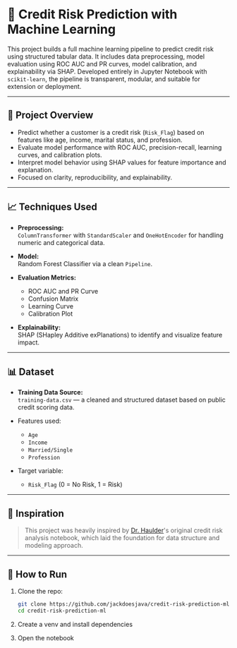 # 🧠 Credit Risk Prediction with Machine Learning

This project builds a full machine learning pipeline to predict credit risk using structured tabular data. It includes data preprocessing, model evaluation using ROC AUC and PR curves, model calibration, and explainability via SHAP. Developed entirely in Jupyter Notebook with `scikit-learn`, the pipeline is transparent, modular, and suitable for extension or deployment.

---

## 📂 Project Overview

- Predict whether a customer is a credit risk (`Risk_Flag`) based on features like age, income, marital status, and profession.
- Evaluate model performance with ROC AUC, precision-recall, learning curves, and calibration plots.
- Interpret model behavior using SHAP values for feature importance and explanation.
- Focused on clarity, reproducibility, and explainability.

---

## 📈 Techniques Used

- **Preprocessing:**  
  `ColumnTransformer` with `StandardScaler` and `OneHotEncoder` for handling numeric and categorical data.

- **Model:**  
  Random Forest Classifier via a clean `Pipeline`.

- **Evaluation Metrics:**  
  - ROC AUC and PR Curve  
  - Confusion Matrix  
  - Learning Curve  
  - Calibration Plot

- **Explainability:**  
  SHAP (SHapley Additive exPlanations) to identify and visualize feature impact.

---

## 📊 Dataset

- **Training Data Source:**  
  `training-data.csv` — a cleaned and structured dataset based on public credit scoring data.

- Features used:  
  - `Age`  
  - `Income`  
  - `Married/Single`  
  - `Profession`  

- Target variable:  
  - `Risk_Flag` (0 = No Risk, 1 = Risk)

---

## 📌 Inspiration

> This project was heavily inspired by [Dr. Haulder](https://github.com/haulder)'s original credit risk analysis notebook, which laid the foundation for data structure and modeling approach.

---

## 🧪 How to Run

1. Clone the repo:
   ```bash
   git clone https://github.com/jackdoesjava/credit-risk-prediction-ml.git
   cd credit-risk-prediction-ml

2. Create a venv and install dependencies

3. Open the notebook

